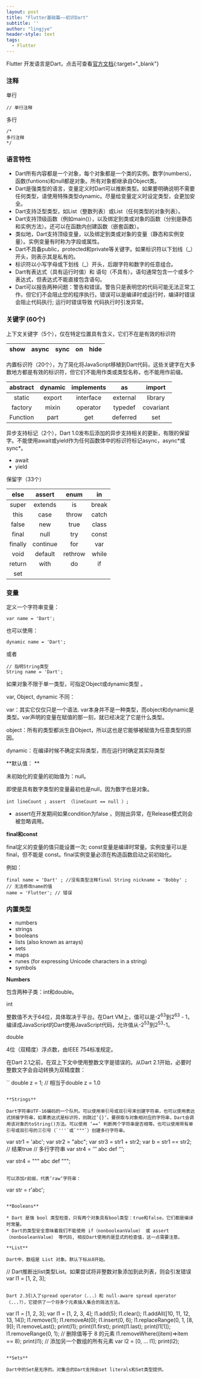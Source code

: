 ```yaml
---
layout: post
title: "Flutter基础篇——初识Dart"
subtitle: ''
author: "lingjye"
header-style: text
tags:
  - Flutter
---
```



Flutter 开发语言是Dart，点击可查看[官方文档](https://dart.dev/guides/language/language-tour){:target="_blank"}

### 注释

单行

```
// 单行注释
```

多行

```
/*
多行注释
*/ 
```

### 语言特性

* Dart所有内容都是一个对象，每个对象都是一个类的实例。数字(numbers)，函数(funtions)和null都是对象。所有对象都继承自Object类。
* Dart是强类型的语言，变量定义时Dart可以推断类型。如果要明确说明不需要任何类型，请使用特殊类型dynamic。尽量给变量定义时设定类型，会更加安全。
* Dart支持泛型类型，如List<int>（整数列表）或List<dynamic>（任何类型的对象列表）。
* Dart支持顶级函数（例如main()），以及绑定到类或对象的函数（分别是静态和实例方法）。还可以在函数内创建函数（嵌套函数）。
* 类似地，Dart支持顶级变量，以及绑定到类或对象的变量（静态和实例变量）。实例变量有时称为字段或属性。
* Dart不具备public，protected和private等关键字。如果标识符以下划线（_）开头，则表示其是私有的。
* 标识符以小写字母或下划线（_）开头，后跟字符和数字的任意组合。
* Dart有表达式（具有运行时值）和 语句（不具有）。语句通常包含一个或多个表达式，但表达式不能直接包含语句。
* Dart可以报告两种问题：警告和错误。警告只是表明您的代码可能无法正常工作，但它们不会阻止您的程序执行。错误可以是编译时或运行时，编译时错误会阻止代码执行; 运行时错误导致 代码执行时引发异常。

### 关键字 (60个)

上下文关键字（5个），仅在特定位置具有含义，它们不在是有效的标识符

| show | async | sync | on | hide | 
| :---: | :---: | :---: | :---: | :---: |


内置标识符（20个），为了简化将JavaScript移植到Dart代码，这些关键字在大多数地方都是有效的标识符，但它们不能用作类或类型名称，也不能用作前缀。

| abstract | dynamic | implements | as | import | 
| :---: | :---: | :---: | :---: | :---: |
| static | export | interface | external | library | 
| factory | mixin | operator | typedef | covariant | 
|Function | part | get | deferred | set |

异步支持标记（2个），Dart 1.0发布后添加的异步支持相关的更新，有限的保留字。不能使用await或yield作为任何函数体中的标识符标记async，async\*或sync*。

* await  
* yield

保留字（33个）

| else | assert | enum | in |
| :---: | :---: | :---: | :---: |
| super | extends | is | break |
| this | case | throw | catch |
| false | new | true | class |
| final | null | try | const |
| finally | continue | for | var |
| void | default | rethrow | while |
| return | with | do | if |
| set |

### 变量

定义一个字符串变量：

```
var name = 'Dart';
```

也可以使用：

```
dynamic name = 'Dart';
```

或者 

```
// 指明String类型
String name = 'Dart';
```

如果对象不限于单一类型，可指定Object或dynamic类型 。

var, Object, dynamic 不同： 

var：其实它仅仅只是一个语法. var本身并不是一种类型，而object和dynamic是类型。var声明的变量在赋值的那一刻，就已经决定了它是什么类型。

object：所有的类型都派生自Object，所以这也是它能够被赋值为任意类型的原因。

dynamic：在编译时候不确定实际类型，而在运行时确定其实际类型


**默认值： **

未初始化的变量的初始值为：null。

即使是具有数字类型的变量最初也是null，因为数字也是对象。

```
int lineCount ; assert （lineCount == null ）;
```

* assert在开发期间如果condition为false ，则抛出异常，在Release模式则会被忽略调用。

**final和const**

final定义的变量的值只能设置一次; const变量是编译时常量。实例变量可以是 final，但不能是 const。final实例变量必须在构造函数启动之前初始化。

例如：

```
final name = 'Dart' ; //没有类型注释final String nickname = 'Bobby' ; 
// 无法修改name的值
name = 'Flutter'; // 错误
```

### 内置类型

* numbers
* strings
* booleans
* lists (also known as arrays)
* sets
* maps
* runes (for expressing Unicode characters in a string)
* symbols

**Numbers**

包含两种子类：int和double。

int

整数值不大于64位，具体取决于平台。在Dart VM上，值可以是-2<sup>63</sup>到2<sup>63</sup> - 1，编译成JavaScript的Dart使用JavaScript代码，允许值从-2<sup>53</sup>到2<sup>53</sup>-1。

double

4位（双精度）浮点数，由IEEE 754标准规定。

在Dart 2.1之前，在双上下文中使用整数文字是错误的。从Dart 2.1开始，必要时整数文字会自动转换为双精度数：

``
double z = 1; // 相当于double z = 1.0
```

**Strings**

Dart字符串UTF-16编码的一个队列。可以使用单引号或双引号来创建字符串，也可以使用表达式拼接字符串，如果表达式是标识符，则跳过’{}‘。要获取与对象相对应的字符串，Dart会调用该对象的toString()方法。可以使用 ’==‘ 判断两个字符串是否相等。也可以使用带有单引号或双引号的三引号（`'''`或`"""`）创建多行字符串。

```
var str1 = 'abc';
var str2 = "abc";
var str3 = str1 + str2;
var b = str1 == str2; // 结果true
// 多行字符串
var str4 = ’‘’
abc
def
‘’‘;

var str4 = """
abc def
""";

```

可以添加r前缀，代表’raw‘字符串：

```
var str = r'abc';
```

**Booleans**

* Dart 是强 bool 类型检查，只有两个对象具有bool类型：true和false，它们都是编译时常量。
* Dart的类型安全意味着我们不能使用 if（nonbooleanValue） 或 assert（nonbooleanValue） 等代码, 相反Dart使用的是显式的检查值，这一点需要注意。

**List**

Dart中，数组是 List 对象。默认下标从0开始。

```
// Dart推断出list类型List<int>。如果尝试将非整数对象添加到此列表，则会引发错误
var l1 = [1, 2, 3];
```

Dart 2.3引入了spread operator（...）和 null-aware spread operator（...?），它提供了一个将多个元素插入集合的简洁方法。

```
var l1 = [1, 2, 3];
var l1 = [1, 2, 3, 4];
l1.add(5);
l1.clear();
l1.addAll([10, 11, 12, 13, 14]);
l1.remove(1);
l1.removeAt(0);
l1.insert(0, 6);
l1.replaceRange(0, 1, [8, 9]);
l1.removeLast();
print(l1);
print(l1.first);
print(l1.last);
print(l1[1]);
l1.removeRange(0, 1);
// 删除值等于 8 的元素
l1.removeWhere((item)=>item == 8);
print(l1);
// 添加另一个数组的所有元素
var l2 = [0, ... l1]; 
print(l2);

```

**Sets**

Dart中的Set是无序的。对集合的Dart支持由set literals和Set类型提供。

